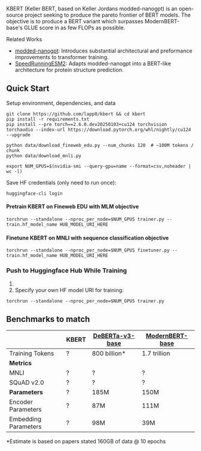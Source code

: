 KBERT (Keller BERT, based on Keller Jordans modded-nanogpt) is an open-source project seeking to produce the pareto frontier of BERT models. The objective is to produce a BERT variant which surpasses ModernBERT-base's GLUE score in as few FLOPs as possible.

Related Works
- [modded-nanogpt](https://github.com/KellerJordan/modded-nanogpt): Introduces substantial architectural and preformance improvements to transformer training.
- [SpeedRunningESM2](https://github.com/Synthyra/SpeedRunningESM2): Adapts modded-nanogpt into a BERT-like architecture for protein structure prediction.

## Quick Start

Setup environment, dependencies, and data
```
git clone https://github.com/lapp0/kbert && cd kbert
pip install -r requirements.txt
pip install --pre torch==2.6.0.dev20250103+cu124 torchvision torchaudio --index-url https://download.pytorch.org/whl/nightly/cu124 --upgrade

python data/download_fineweb_edu.py --num_chunks 120  # ~100M tokens / chunk
python data/download_mnli.py

export NUM_GPUS=$(nvidia-smi --query-gpu=name --format=csv,noheader | wc -l)
```

Save HF credentials (only need to run once):
```
huggingface-cli login
```

#### Pretrain KBERT on Fineweb EDU with MLM objective
```
torchrun --standalone --nproc_per_node=$NUM_GPUS trainer.py --train.hf_model_name HUB_MODEL_URI_HERE
```

#### Finetune KBERT on MNLI with sequence classification objective
```
torchrun --standalone --nproc_per_node=$NUM_GPUS finetuner.py --train.hf_model_name HUB_MODEL_URI_HERE
```


### Push to Huggingface Hub While Training

1)
2) Specify your own HF model URI for training:
```
torchrun --standalone --nproc_per_node=$NUM_GPUS trainer.py
```


## Benchmarks to match
|                      | KBERT | [DeBERTa-v3-base](https://arxiv.org/abs/2111.09543) | [ModernBERT-base](https://arxiv.org/abs/2412.13663) |
|----------------------|-------|-----------------------------------------------------|-----------------------------------------------------|
| Training Tokens      | ?     | 800 billion*                                        | 1.7 trillion                                        |
| **Metrics**          |       |                                                     |                                                     |
| MNLI                 | ?     | ?                                                   | ?                                                   |
| SQuAD v2.0           | ?     | ?                                                   | ?                                                   |
| **Parameters**       | ?     | 185M                                                | 150M                                                |
| Encoder Parameters   | ?     | 87M                                                 | 111M                                                |
| Embedding Parameters | ?     | 98M                                                 | 39M                                                 |

 *Estimate is based on papers stated 160GB of data @ 10 epochs


